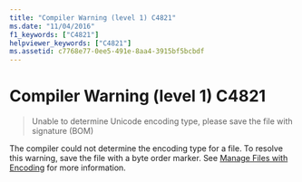 ```yaml
---
title: "Compiler Warning (level 1) C4821"
ms.date: "11/04/2016"
f1_keywords: ["C4821"]
helpviewer_keywords: ["C4821"]
ms.assetid: c7768e77-0ee5-491e-8aa4-3915bf5bcbdf
---
```

# Compiler Warning (level 1) C4821

> Unable to determine Unicode encoding type, please save the file with signature (BOM)

The compiler could not determine the encoding type for a file. To resolve this warning, save the file with a byte order marker. See [Manage Files with Encoding](/sql/ssms/solution/manage-files-with-encoding) for more information.